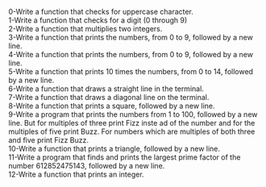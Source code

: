 0-Write a function that checks for uppercase character.                                                                     
1-Write a function that checks for a digit (0 through 9)                                                                   
2-Write a function that multiplies two integers.                                                                            
3-Write a function that prints the numbers, from 0 to 9, followed by a new line.                                            
4-Write a function that prints the numbers, from 0 to 9, followed by a new line.                                            
5-Write a function that prints 10 times the numbers, from 0 to 14, followed by a new line.                                  
6-Write a function that draws a straight line in the terminal.                                                              
7-Write a function that draws a diagonal line on the terminal.                                                              
8-Write a function that prints a square, followed by a new line.                                                            
9-Write a program that prints the numbers from 1 to 100, followed by a new line. But for multiples of three print Fizz inste
ad of the number and for the multiples of five print Buzz. For numbers which are multiples of both three and five print Fizz
Buzz.                                                                                                                       
10-Write a function that prints a triangle, followed by a new line.                                                         
11-Write a program that finds and prints the largest prime factor of the number 612852475143, followed by a new line.       
12-Write a function that prints an integer.

